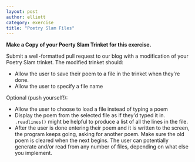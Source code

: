 ```yaml
---
layout: post
author: elliott
category: exercise
title: "Poetry Slam Files"
---
```


**Make a Copy of your Poerty Slam Trinket for this exercise.**

Submit a well-formatted pull request to our blog with a modification of your Poetry Slam trinket.  The modified trinket should:

* Allow the user to save their poem to a file in the trinket when they're done.
* Allow the user to specify a file name

Optional (push yourself!):

* Allow the user to choose to load a file instead of typing a poem
* Display the poem from the selected file as if they'd typed it in.  `.readlines()` might be helpful to produce a list of all the lines in the file.
* After the user is done entering their poem and it is written to the screen, the
program keeps going, asking for another poem.  Make sure the old poem is cleared when
the next begins.  The user can potentially generate and/or read from any number of files, depending on what else you implement.
